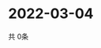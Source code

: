 # 2022-03-04
  共 0条

  <!-- BEGIN -->
  <!-- 最后更新时间Fri Mar 04 2022 21:04:45 GMT+0000 (Coordinated Universal Time) -->
  
  <!-- END -->
  
  